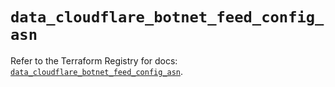# `data_cloudflare_botnet_feed_config_asn`

Refer to the Terraform Registry for docs: [`data_cloudflare_botnet_feed_config_asn`](https://registry.terraform.io/providers/cloudflare/cloudflare/5.7.1/docs/data-sources/botnet_feed_config_asn).
